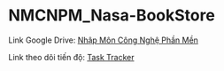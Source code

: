 # NMCNPM_Nasa-BookStore

Link Google Drive: [Nhập Môn Công Nghệ Phần Mền](https://drive.google.com/drive/folders/1txifIxwC_MPbQQ0MCb44pGQOTdKpisgU?fbclid=IwY2xjawJSOjlleHRuA2FlbQIxMAABHfSPctiAOjHErVLaF8n6fqe1ljCt4ma1tLoa70t1_gYV6C9Mh15mAbNUHw_aem_tm7c0UeLtIrTNK2KUnX8Dw)

Link theo dõi tiến độ: [Task Tracker](https://docs.google.com/spreadsheets/d/1fsk6a0Frl-_NkYi3Hz-7u-ra5VLKPy1zFrBsnJ8gyok/edit?gid=891834841#gid=891834841)
